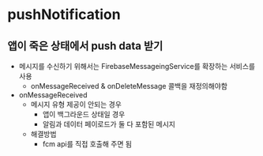 # pushNotification
## 앱이 죽은 상태에서 push data 받기
- 메시지를 수신하기 위해서는 FirebaseMessageingService를 확장하는 서비스를 사용
    - onMessageReceived & onDeleteMessage 콜백을 재정의해야함
- onMessageReceived
    - 메시지 유형 제공이 안되는 경우
        - 앱이 백그라운드 상태일 경우
        - 알림과 데이터 페이로드가 둘 다 포함된 메시지
    - 해결방법
        - fcm api를 직접 호출해 주면 됨
